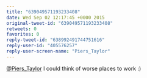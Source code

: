 ```yaml
---
title: "639049571193233408"
date: Wed Sep 02 12:17:45 +0000 2015
original-tweet-id: "639049571193233408"
retweets: 0
favorites: 0
reply-tweet-id: "638992491744751616"
reply-user-id: "405576257"
reply-user-screen-name: "Piers_Taylor"
---
```

<a href="https://twitter.com/Piers_Taylor">@Piers_Taylor</a> I could think of worse places to work :)
